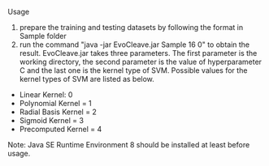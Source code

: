Usage
1. prepare the training and testing datasets by following the format in Sample folder
2. run the command "java -jar EvoCleave.jar Sample 16 0" to obtain the result. EvoCleave.jar takes three parameters. The first parameter is the working directory, the second parameter is the value of hyperparameter C and the last one is the kernel type of SVM. Possible values for the kernel types of SVM are listed as below.

* Linear Kernel: 0
* Polynomial Kernel = 1
* Radial Basis Kernel = 2
* Sigmoid Kernel = 3
* Precomputed Kernel = 4
	
Note: Java SE Runtime Environment 8 should be installed at least before usage.